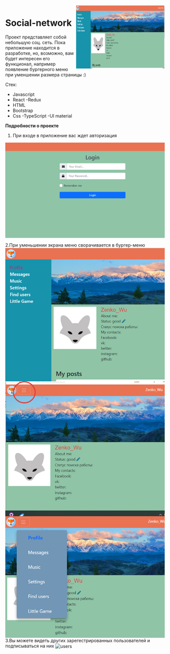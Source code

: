 <img align="right" width="280" height="200" src="readMeImges/2023-04-03_17-32-02.png" alt="social-net">

# Social-network
Проект представляет собой небольшую соц. сеть. Пока приложение находится в разработке, но, возможно, вам будет интересен его функционал, например появление 
бургерного меню при уменшении размера страницы :)

Стек: 
- Javascript 
- React 
-Redux
- HTML
- Bootstrap
- Css
-TypeScript
-UI material

**Подробности о проекте**

1. При входе в приложение вас ждет авторизация 
<img align="center" src="readMeImges/2023-04-03_17-34-40.png" alt="login">


2.При уменьшении экрана меню сворачивается в бургер-меню
<img align="center" src="readMeImges/2023-04-03_17-37-10.png" alt="navbar">
<img align="left" src="readMeImges/2023-04-03_17-37-32.png" alt="burger">
<img align="right" src="readMeImges/2023-04-03_17-41-25.png" alt="burger-menu">


3.Вы можете видеть других зарегестрированных пользователей и подписываться на них
<img align="center" src="readMeImges/b6afc24a-74ee-4f9c-9c91-1f4a4e4d438b_Trim(1).gif" alt="users">


